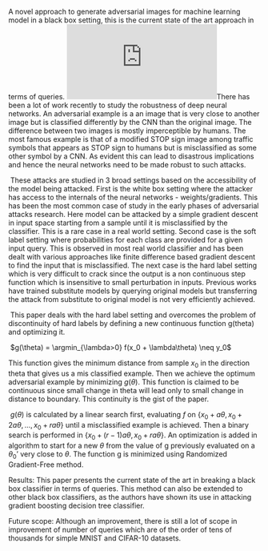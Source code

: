 A novel approach to generate adversarial images for machine learning model in a black box setting, this is the current state of the art approach in terms of queries.
![equation](http://latex.codecogs.com/gif.latex?O_t%3D%5Ctext%20%7B%20Onset%20event%20at%20time%20bin%20%7D%20t)
​	There has been a lot of work recently to study the robustness of deep neural networks. An adversarial example is a an image that is very close to another image but is classified differently by the CNN than the original image. The difference between two images is mostly imperceptible by humans. The most famous example is that of a modified STOP sign image among traffic symbols that appears as STOP sign to humans but is misclassified as some other symbol by a CNN. As evident this can lead to disastrous implications and hence the neural networks need to be made robust to such attacks.

​	These attacks are studied in 3 broad settings based on the accessibility of the model being attacked. First is the white box setting where the attacker has access to the internals of the neural networks - weights/gradients. This has been the most common case of study in the early phases of adversarial attacks research. Here model can be attacked by a simple gradient descent in input space starting from a sample until it is misclassified by the classifier. This is a rare case in a real world setting. Second case is the soft label setting where probabilities for each class are provided for a given input query. This is observed in most real world classifier and has been dealt with various approaches like finite difference based gradient descent to find the input that is misclassified. The next case is the hard label setting which is very difficult to crack since the output is a non continuous step function which is insensitive to small perturbation in inputs. Previous works have trained substitute models by querying original models but transferring the attack from substitute to original model is not very efficiently achieved.

​	This paper deals with the hard label setting and overcomes the problem of discontinuity of hard labels by defining a new continuous function g(theta) and optimizing it.

​			$g(\theta) = \argmin_{\lambda>0} f(x_0 + \lambda\theta) \neq y_0$

This function gives the minimum distance from sample $x_0$ in the direction theta that gives us a mis classified example. Then we achieve the optimum adversarial example by minimizing $g(\theta)$. This function is claimed to be continuous since small change in theta will lead only to small change in distance to boundary. This continuity is the gist of the paper.

​	$g(\theta)$ is calculated by a linear search first, evaluating  $f$ on $\{x_0 + a\theta, x_0 + 2a\theta,...,x_0 + ra\theta\}$ until a misclassified example is achieved. Then a binary search is performed in $\{x_0 + (r-1)a\theta, x_0 + ra\theta\}$. An optimization is added in algorithm to start for a new $\theta$ from the value of g previously evaluated on a $\theta_0$’ very close to $\theta$. The function g is minimized using Randomized Gradient-Free method.

Results: This paper presents the current state of the art in breaking a black box classifier in terms of queries. This method can also be extended to other black box classifiers, as the authors have shown its use in attacking gradient boosting decision tree classifier.

Future scope: Although an improvement, there is still a lot of scope in improvement of number of queries  which are of the order of tens of thousands for simple MNIST and CIFAR-10 datasets.